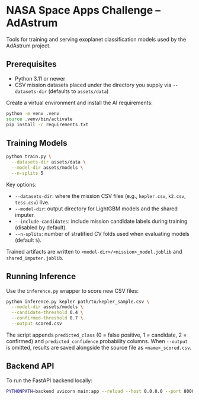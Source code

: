 # NASA Space Apps Challenge – AdAstrum

Tools for training and serving exoplanet classification models used by the AdAstrum project.

## Prerequisites
- Python 3.11 or newer
- CSV mission datasets placed under the directory you supply via `--datasets-dir` (defaults to `assets/data`)

Create a virtual environment and install the AI requirements:
```bash
python -m venv .venv
source .venv/bin/activate
pip install -r requirements.txt
```

## Training Models
```bash
python train.py \
  --datasets-dir assets/data \
  --model-dir assets/models \
  --n-splits 5
```

Key options:
- `--datasets-dir`: where the mission CSV files (e.g., `kepler.csv`, `k2.csv`, `tess.csv`) live.
- `--model-dir`: output directory for LightGBM models and the shared imputer.
- `--include-candidates`: include mission candidate labels during training (disabled by default).
- `--n-splits`: number of stratified CV folds used when evaluating models (default `5`).

Trained artifacts are written to `<model-dir>/<mission>_model.joblib` and `shared_imputer.joblib`.

## Running Inference
Use the `inference.py` wrapper to score new CSV files:
```bash
python inference.py kepler path/to/kepler_sample.csv \
  --model-dir assets/models \
  --candidate-threshold 0.4 \
  --confirmed-threshold 0.7 \
  --output scored.csv
```
The script appends `predicted_class` (0 = false positive, 1 = candidate, 2 = confirmed) and `predicted_confidence` probability columns. When `--output` is omitted, results are saved alongside the source file as `<name>_scored.csv`.

## Backend API 
To run the FastAPI backend locally:
```bash
PYTHONPATH=backend uvicorn main:app --reload --host 0.0.0.0 --port 8000
```